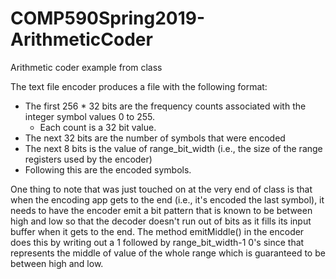 # COMP590Spring2019-ArithmeticCoder

Arithmetic coder example from class

The text file encoder produces a file with the following format:

* The first 256 * 32 bits are the frequency counts associated with the integer symbol values 0 to 255. 
  * Each count is a 32 bit value.
* The next 32 bits are the number of symbols that were encoded
* The next 8 bits is the value of range_bit_width (i.e., the size of the range registers used by the encoder)
* Following this are the encoded symbols.

One thing to note that was just touched on at the very end of class is that when the encoding app gets to the end (i.e.,
it's encoded the last symbol), it needs to have the encoder emit a bit pattern that is known to be between high and low
so that the decoder doesn't run out of bits as it fills its input buffer when it gets to the end. The method emitMiddle() in
the encoder does this by writing out a 1 followed by range_bit_width-1 0's since that represents the middle of value of the whole range which is guaranteed to be between high and low.

